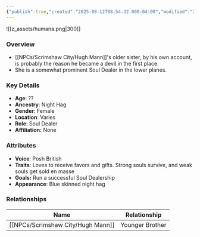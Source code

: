 ```yaml
---
{"publish":true,"created":"2025-08-12T08:54:32.000-04:00","modified":"2025-10-09T15:20:25.837-04:00","published":"2025-10-09T15:20:25.837-04:00","cssclasses":"","Age":"??","Ancestry":"Night Hag","Gender":"Female","Location":["Varies"],"Role":["Soul Dealer"],"Affiliation":["None"],"Appearances":["[[25 The Hellnight Soirée]]"]}
---
```



![[z_assets/humana.png|300]]

### Overview
 - [[NPCs/Scrimshaw City/Hugh Mann]]'s older sister, by his own account, is probably the reason he became a devil in the first place.
 - She is a somewhat prominent Soul Dealer in the lower planes.

### Key Details
- **Age**: ??
- **Ancestry**: Night Hag
- **Gender**: Female
- **Location**: Varies
- **Role**: Soul Dealer
- **Affiliation:** None

### Attributes
- **Voice**: Posh British
- **Traits**: Loves to receive favors and gifts. Strong souls survive, and weak souls get sold en masse
- **Goals:** Run a successful Soul Dealership
- **Appearance**: Blue skinned night hag

### Relationships

| Name          | Relationship    |
| ------------- | --------------- |
| [[NPCs/Scrimshaw City/Hugh Mann]] | Younger Brother |

